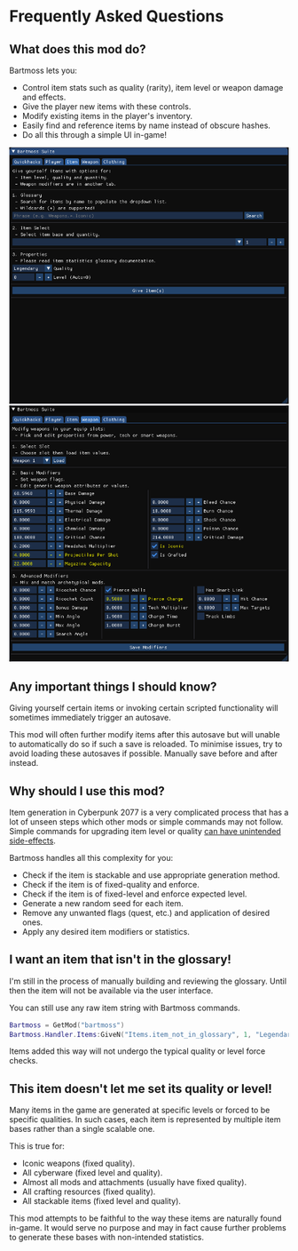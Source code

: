 # Frequently Asked Questions

## What does this mod do?
Bartmoss lets you:
 - Control item stats such as quality (rarity), item level or weapon damage and effects.
 - Give the player new items with these controls.
 - Modify existing items in the player's inventory.
 - Easily find and reference items by name instead of obscure hashes.
 - Do all this through a simple UI in-game!

![bartmoss_items_ui](images/item.png)
![bartmoss_weapons_ui](images/weapon.png)

## Any important things I should know?
Giving yourself certain items or invoking certain scripted functionality will sometimes immediately trigger an autosave. 

This mod will often further modify items after this autosave but will unable to automatically do so if such a save is reloaded. To minimise issues, try to avoid loading these autosaves if possible. Manually save before and after instead.

## Why should I use this mod?
Item generation in Cyberpunk 2077 is a very complicated process that has a lot of unseen steps which other mods or simple commands may not follow. Simple commands for upgrading item level or quality [can have unintended side-effects](https://www.youtube.com/watch?v=l13OkxImayk).

Bartmoss handles all this complexity for you:
 - Check if the item is stackable and use appropriate generation method.
 - Check if the item is of fixed-quality and enforce.
 - Check if the item is of fixed-level and enforce expected level.
 - Generate a new random seed for each item.
 - Remove any unwanted flags (quest, etc.) and application of desired ones.
 - Apply any desired item modifiers or statistics.

## I want an item that isn't in the glossary!
I'm still in the process of manually building and reviewing the glossary.
Until then the item will not be available via the user interface.

You can still use any raw item string with Bartmoss commands.
```lua
Bartmoss = GetMod("bartmoss")
Bartmoss.Handler.Items:GiveN("Items.item_not_in_glossary", 1, "Legendary", 50)
```

Items added this way will not undergo the typical quality or level force checks.

## This item doesn't let me set its quality or level!
Many items in the game are generated at specific levels or forced to be specific qualities. 
In such cases, each item is represented by multiple item bases rather than a single scalable one.

This is true for:
 - Iconic weapons (fixed quality).
 - All cyberware (fixed level and quality).
 - Almost all mods and attachments (usually have fixed quality).
 - All crafting resources (fixed quality).
 - All stackable items (fixed level and quality).

This mod attempts to be faithful to the way these items are naturally found in-game.
It would serve no purpose and may in fact cause further problems to generate these bases with non-intended statistics.